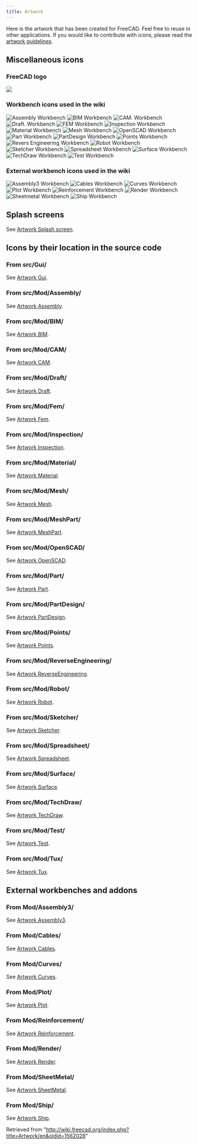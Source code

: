 ```yaml
---
title: Artwork
---
```


Here is the artwork that has been created for FreeCAD. Feel free to reuse in other applications. If you would like to contribute with icons, please read the [artwork guidelines](/Artwork_Guidelines "Artwork Guidelines").

## Miscellaneous icons

### FreeCAD logo

![](/src/assets/images/Freecad.svg)

### Workbench icons used in the wiki

![Assembly Workbench](/src/assets/images/Workbench_Assembly.svg)
![BIM Workbench](/src/assets/images/Workbench_BIM.svg)
![CAM. Workbench](/src/assets/images/Workbench_CAM.svg)
![Draft. Workbench](/src/assets/images/Workbench_Draft.svg)
![FEM Workbench](/src/assets/images/Workbench_FEM.svg)
![Inspection Workbench](/src/assets/images/Workbench_Inspection.svg)
![Material Workbench](/src/assets/images/Workbench_Material.svg)
![Mesh Workbench](/src/assets/images/Workbench_Mesh.svg)
![OpenSCAD Workbench](/src/assets/images/Workbench_OpenSCAD.svg)
![Part Workbench](/src/assets/images/Workbench_Part.svg)
![PartDesign Workbench](/src/assets/images/Workbench_PartDesign.svg)
![Points Workbench](/src/assets/images/Workbench_Points.svg)
![Revers Engineering Workbench](/src/assets/images/Workbench_Reverse_Engineering.svg)
![Robot Workbench](/src/assets/images/Workbench_Robot.svg)
![Sketcher Workbench](/src/assets/images/Workbench_Sketcher.svg)
![Spreadsheet Workbench](/src/assets/images/Workbench_Spreadsheet.svg)
![Surface Workbench](/src/assets/images/Workbench_Surface.svg)
![TechDraw Workbench](/src/assets/images/Workbench_TechDraw.svg)
![Test Workbench](/src/assets/images/Workbench_Test.svg)

### External workbench icons used in the wiki

![Assembly3 Workbench](/src/assets/images/Assembly3_workbench_icon.svg)
![Cables Workbench](/src/assets/images/Cables_workbench_icon.svg)
![Curves Workbench](/src/assets/images/Curves_workbench_icon.svg)
![Plot Workbench](/src/assets/images/Workbench_Plot.svg)
![Reinforcement Workbench](/src/assets/images/Reinforcement_Workbench.svg)
![Render Workbench](/src/assets/images/Render_workbench_icon.svg)
![Sheetmetal Workbench](/src/assets/images/Sheetmetal_workbench_icon.svg)
![Ship Workbench](/src/assets/images/Workbench_Ship.svg)

## Splash screens

See [Artwork Splash screen](/Artwork_Splash_screen "Artwork Splash screen").

## Icons by their location in the source code

### From src/Gui/

See [Artwork Gui](/Artwork_Gui "Artwork Gui").

### From src/Mod/Assembly/

See [Artwork Assembly](/Artwork_Assembly "Artwork Assembly").

### From src/Mod/BIM/

See [Artwork BIM](/Artwork_BIM "Artwork BIM").

### From src/Mod/CAM/

See [Artwork CAM](/Artwork_CAM "Artwork CAM").

### From src/Mod/Draft/

See [Artwork Draft](/Artwork_Draft "Artwork Draft").

### From src/Mod/Fem/

See [Artwork Fem](/Artwork_Fem "Artwork Fem").

### From src/Mod/Inspection/

See [Artwork Inspection](/Artwork_Inspection "Artwork Inspection").

### From src/Mod/Material/

See [Artwork Material](/Artwork_Material "Artwork Material").

### From src/Mod/Mesh/

See [Artwork Mesh](/Artwork_Mesh "Artwork Mesh").

### From src/Mod/MeshPart/

See [Artwork MeshPart](/Artwork_MeshPart "Artwork MeshPart").

### From src/Mod/OpenSCAD/

See [Artwork OpenSCAD](/Artwork_OpenSCAD "Artwork OpenSCAD").

### From src/Mod/Part/

See [Artwork Part](/Artwork_Part "Artwork Part").

### From src/Mod/PartDesign/

See [Artwork PartDesign](/Artwork_PartDesign "Artwork PartDesign").

### From src/Mod/Points/

See [Artwork Points](/Artwork_Points "Artwork Points").

### From src/Mod/ReverseEngineering/

See [Artwork ReverseEngineering](/Artwork_ReverseEngineering "Artwork ReverseEngineering").

### From src/Mod/Robot/

See [Artwork Robot](/Artwork_Robot "Artwork Robot").

### From src/Mod/Sketcher/

See [Artwork Sketcher](/Artwork_Sketcher "Artwork Sketcher").

### From src/Mod/Spreadsheet/

See [Artwork Spreadsheet](/Artwork_Spreadsheet "Artwork Spreadsheet").

### From src/Mod/Surface/

See [Artwork Surface](/Artwork_Surface "Artwork Surface").

### From src/Mod/TechDraw/

See [Artwork TechDraw](/Artwork_TechDraw "Artwork TechDraw").

### From src/Mod/Test/

See [Artwork Test](/Artwork_Test "Artwork Test").

### From src/Mod/Tux/

See [Artwork Tux](/Artwork_Tux "Artwork Tux").

## External workbenches and addons

### From Mod/Assembly3/

See [Artwork Assembly3](/Artwork_Assembly3 "Artwork Assembly3").

### From Mod/Cables/

See [Artwork Cables](/Artwork_Cables "Artwork Cables").

### From Mod/Curves/

See [Artwork Curves](/Artwork_Curves "Artwork Curves").

### From Mod/Plot/

See [Artwork Plot](/Artwork_Plot "Artwork Plot").

### From Mod/Reinforcement/

See [Artwork Reinforcement](/Artwork_Reinforcement "Artwork Reinforcement").

### From Mod/Render/

See [Artwork Render](/Artwork_Render "Artwork Render").

### From Mod/SheetMetal/

See [Artwork SheetMetal](/Artwork_SheetMetal "Artwork SheetMetal").

### From Mod/Ship/

See [Artwork Ship](/Artwork_Ship "Artwork Ship").

Retrieved from "<http://wiki.freecad.org/index.php?title=Artwork/en&oldid=1562028>"
